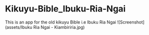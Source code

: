 # Kikuyu-Bible_Ibuku-Ria-Ngai
This is an app for the old kikuyu Bible i.e Ibuku Ria Ngai
![Screenshot](assets/Ibuku Ria Ngai - Kiambiriria.jpg)

